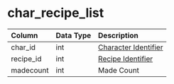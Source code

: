 # char_recipe_list

| Column | Data Type | Description |
| :--- | :--- | :--- |
| char_id | int | [Character Identifier](character_data.md) |
| recipe_id | int | [Recipe Identifier](../../../schema/categories/tradeskills/tradeskill_recipe.md) |
| madecount | int | Made Count |

